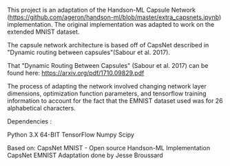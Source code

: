 This project is an adaptation of the Handson-ML Capsule Network (https://github.com/ageron/handson-ml/blob/master/extra_capsnets.ipynb) implementation.
The original implementation was adapted to work on the extended MNIST dataset.

The capsule network architecture is based off of CapsNet described in "Dynamic routing between capsules"(Sabour et al. 2017). 

That "Dynamic Routing Between Capsules" (Sabour et al. 2017) can be found here:
https://arxiv.org/pdf/1710.09829.pdf

The process of adapting the network involved changing network layer dimensions, optimization function parameters,
and tensorflow training information to account for the fact that the EMNIST dataset used was for 26 alphabetical characters.

Dependencies :

Python 3.X 64-BIT
TensorFlow
Numpy
Scipy

Based on: CapsNet MNIST - Open source Handson-ML Implementation
CapsNet EMNIST Adaptation done by Jesse Broussard
